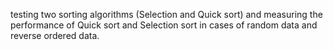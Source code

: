 testing two sorting algorithms (Selection and Quick sort) and measuring the performance of Quick sort and Selection sort in cases of random data and reverse ordered data.
